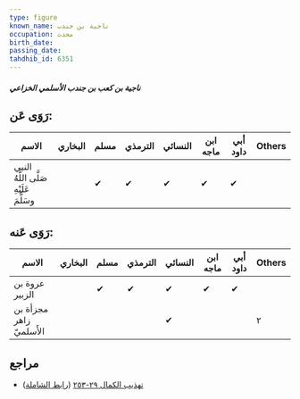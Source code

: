 ```yaml
---
type: figure
known_name: ناجية بن جندب
occupation: محدث
birth_date:
passing_date:
tahdhib_id: 6351
---
```

##### ناجية بن كعب بن جندب الأسلمي الخزاعي

## رَوَى عَن:
| الاسم                                  | البخاري | مسلم | الترمذي | النسائي | ابن ماجه | أبي داود | Others |
| -------------------------------------- | ------- | ---- | ------- | ------- | -------- | -------- | ------ |
| النبي صَلَّى اللَّهُ عَلَيْهِ وسَلَّمَ |         | ✔    | ✔       | ✔       | ✔        | ✔        |        |
## رَوَى عَنه:
| الاسم                   | البخاري | مسلم | الترمذي | النسائي | ابن ماجه | أبي داود | Others |
| ----------------------- | ------- | ---- | ------- | ------- | -------- | -------- | ------ |
| عروة بن الزبير          |         | ✔    | ✔       | ✔       | ✔        | ✔        |        |
| مجزأة بن زاهر الأَسلميّ |         |      |         | ✔       |          |          | ٢      |
## مراجع
- [تهذيب الكمال ٢٩-٢٥٣](obsidian://open?vault=Tahdhib-al-Kamal&file=Figures/٦٣٥١-ناجية%20بن%20كعب%20بن%20جندب%20الأسلمي%20الخزاعي) ([رابط الشاملة](https://shamela.ws/book/3722/15824))